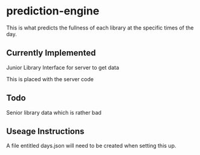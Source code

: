 # prediction-engine
This is what predicts the fullness of each library at the specific times of the day.

## Currently Implemented
Junior Library
Interface for server to get data

This is placed with the server code

## Todo
Senior library data which is rather bad

## Useage Instructions
A file entitled days.json will need to be created when setting this up.
